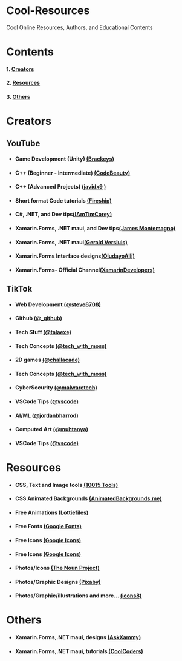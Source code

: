 # Cool-Resources
Cool Online Resources, Authors, and Educational Contents
#  Contents
#### 1. [Creators](#Xamarin)
#### 2. [Resources](#Resources)
#### 3. [Others](#Others)

# Creators<a name="Xamarin"></a>
## YouTube
-  ####  Game Development (Unity) [(Brackeys)](https://www.youtube.com/c/Brackeys)
- #### C++ (Beginner - Intermediate)  [(CodeBeauty)](https://www.youtube.com/c/CodeBeauty/videos)
- #### C++ (Advanced Projects)  [(javidx9 )](https://www.youtube.com/c/javidx9/videos)
- #### Short format Code tutorials  [(Fireship)](https://www.youtube.com/c/Fireship/videos)
- #### C#, .NET, and Dev tips[(IAmTimCorey)](https://www.youtube.com/user/IAmTimCorey)
- #### Xamarin.Forms, .NET maui, and Dev tips[(James Montemagno)](https://www.youtube.com/c/JamesMontemagno/videos)
- #### Xamarin.Forms, .NET maui[(Gerald Versluis)](https://www.youtube.com/c/GeraldVersluis/videos)
- #### Xamarin.Forms Interface designs[(OludayoAlli)](https://www.youtube.com/c/OludayoAlli)
- #### Xamarin.Forms- Official Channel[(XamarinDevelopers)](https://www.youtube.com/c/XamarinDevelopers/videos)


## TikTok
- #### Web Development [(@steve8708)](https://www.tiktok.com/@steve8708)
- #### Github [(@_github)](https://www.tiktok.com/@_github)
- #### Tech Stuff [(@talaexe)](https://www.tiktok.com/@talaexe)
- #### Tech Concepts [(@tech_with_moss)](https://www.tiktok.com/@tech_with_moss)
- #### 2D games [(@challacade)](https://www.tiktok.com/@challacade)
- #### Tech Concepts [(@tech_with_moss)](https://www.tiktok.com/@tech_with_moss)
- #### CyberSecurity [(@malwaretech)](https://www.tiktok.com/@malwaretech)
- #### VSCode Tips [(@vscode)](https://www.tiktok.com/@vscode)
- #### AI/ML  [(@jordanbharrod)](https://www.tiktok.com/@jordanbharrod)
- #### Computed Art [(@muhtanya)](https://www.tiktok.com/@muhtanya)
- #### VSCode Tips [(@vscode)](https://www.tiktok.com/@vscode)




# Resources <a name="Resources"></a>
- #### CSS, Text and Image tools [(10015 Tools)](https://10015.io/)
- #### CSS Animated Backgrounds [(AnimatedBackgrounds.me)](https://animatedbackgrounds.me/)
- #### Free Animations [(Lottiefiles)](https://lottiefiles.com/)
- #### Free Fonts [(Google Fonts)](https://fonts.google.com/)
- #### Free Icons [(Google Icons)](https://fonts.google.com/icons)
- #### Free Icons [(Google Icons)](https://fonts.google.com/icons)
- #### Photos/Icons [(The Noun Project)](https://thenounproject.com/) 
- #### Photos/Graphic Designs [(Pixaby)](https://pixabay.com/)
- #### Photos/Graphic/illustrations and more... [(icons8)](https://icons8.com/)

# Others <a name="Others"></a>
- #### Xamarin.Forms,.NET maui, designs [(AskXammy)](https://askxammy.com/)
- #### Xamarin.Forms,.NET maui, tutorials [(CoolCoders)](https://doumer.me/)

